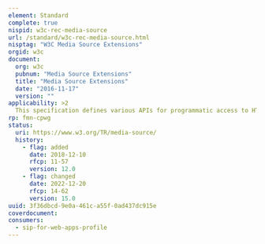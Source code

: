 ```yaml
---
element: Standard
complete: true
nispid: w3c-rec-media-source
url: /standard/w3c-rec-media-source.html
nisptag: "W3C Media Source Extensions"
orgid: w3c
document:
  org: w3c
  pubnum: "Media Source Extensions"
  title: "Media Source Extensions"
  date: "2016-11-17"
  version: ""
applicability: >2
  This specification defines various APIs for programmatic access to HTML and generic XML parsers by web applications for use in parsing and serializing DOM nodes.
rp: fmn-cpwg
status:
  uri: https://www.w3.org/TR/media-source/
  history: 
    - flag: added
      date: 2018-12-10
      rfcp: 11-57
      version: 12.0
    - flag: changed
      date: 2022-12-20
      rfcp: 14-62
      version: 15.0
uuid: 3f36dbcd-9e0a-461c-a55f-0ad437dc915e
coverdocument:
consumers:
  - sip-for-web-apps-profile
---
```

